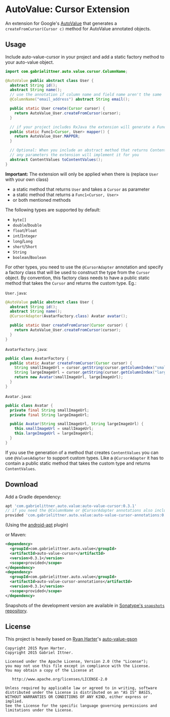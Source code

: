 # AutoValue: Cursor Extension

An extension for Google's [AutoValue][auto] that generates a `createFromCursor(Cursor c)` method for AutoValue annotated objects.


## Usage

Include auto-value-cursor in your project and add a static factory method to your auto-value object.

```java
import com.gabrielittner.auto.value.cursor.ColumnName;

@AutoValue public abstract class User {
  abstract String id();
  abstract String name();
  // use the annotation if column name and field name aren't the same
  @ColumnName("email_address") abstract String email();

  public static User create(Cursor cursor) {
    return AutoValue_User.createFromCursor(cursor);
  }

  // if your project includes RxJava the extension will generate a Func1<Cursor, User> for you
  public static Func1<Cursor, User> mapper() {
    return AutoValue_User.MAPPER;
  }

  // Optional: When you include an abstract method that returns ContentValues and doesn't have
  // any parameters the extension will implement it for you
  abstract ContentValues toContentValues();
}
```

**Important:** The extension will only be applied when there is (replace `User` with your own class)
- a static method that returns `User` and takes a `Cursor` as parameter
- a static method that returns a `Func1<Cursor, User>`
- or both mentioned methods

The following types are supported by default:

 * `byte[]`
 * `double`/`Double`
 * `float`/`Float`
 * `int`/`Integer`
 * `long`/`Long`
 * `short`/`Short`
 * `String`
 * `boolean`/`Boolean`

For other types, you need to use the `@CursorAdapter` annotation and specify a factory
class that will be used to construct the type from the `Cursor` object. By convention, this factory
class needs to have a public static method that takes the `Cursor` and returns the
custom type. Eg.:

`User.java`:

```java
@AutoValue public abstract class User {
  abstract String id();
  abstract String name();
  @CursorAdapter(AvatarFactory.class) Avatar avatar();

  public static User createFromCursor(Cursor cursor) {
    return AutoValue_User.createFromCursor(cursor);
  }
}
```

`AvatarFactory.java`:

```java
public class AvatarFactory {
  public static Avatar createFromCursor(Cursor cursor) {
    String smallImageUrl = cursor.getString(cursor.getColumnIndex("small_image_url");
    String largeImageUrl = cursor.getString(cursor.getColumnIndex("large_image_url");
    return new Avatar(smallImageUrl, largeImageUrl);
  }
}
```

`Avatar.java`:

```java
public class Avatar {
  private final String smallImageUrl;
  private final String largeImageUrl;

  public Avatar(String smallImageUrl, String largeImageUrl) {
    this.smallImageUrl = smallImageUrl;
    this.largeImageUrl = largeImageUrl;
  }
}
```

If you use the generation of a method that creates `ContentValues` you can use `@ValuesAdapter`
to support custom types. Like a `@CursorAdapter` it has to contain a public static method that takes
the custom type and returns `ContentValues`.


## Download

Add a Gradle dependency:

```groovy
apt 'com.gabrielittner.auto.value:auto-value-cursor:0.3.1'
// if you need the @ColumnName or @CursorAdapter annotations also include this:
provided 'com.gabrielittner.auto.value:auto-value-cursor-annotations:0.3.1'
```
(Using the [android-apt][apt] plugin)


or Maven:
```xml
<dependency>
  <groupId>com.gabrielittner.auto.value</groupId>
  <artifactId>auto-value-cursor</artifactId>
  <version>0.3.1</version>
  <scope>provided</scope>
</dependency>
<dependency>
  <groupId>com.gabrielittner.auto.value</groupId>
  <artifactId>auto-value-cursor-annotations</artifactId>
  <version>0.3.1</version>
  <scope>provided</scope>
</dependency>
```

Snapshots of the development version are available in [Sonatype's `snapshots` repository][snap].

## License

This project is heavily based on [Ryan Harter][ryan]'s [auto-value-gson][auto-gson]

```
Copyright 2015 Ryan Harter.
Copyright 2015 Gabriel Ittner.

Licensed under the Apache License, Version 2.0 (the "License");
you may not use this file except in compliance with the License.
You may obtain a copy of the License at

   http://www.apache.org/licenses/LICENSE-2.0

Unless required by applicable law or agreed to in writing, software
distributed under the License is distributed on an "AS IS" BASIS,
WITHOUT WARRANTIES OR CONDITIONS OF ANY KIND, either express or implied.
See the License for the specific language governing permissions and
limitations under the License.
```



 [auto]: https://github.com/google/auto
 [snap]: https://oss.sonatype.org/content/repositories/snapshots/
 [apt]: https://bitbucket.org/hvisser/android-apt
 [ryan]: https://github.com/rharter/
 [auto-gson]: https://github.com/rharter/auto-value-gson

